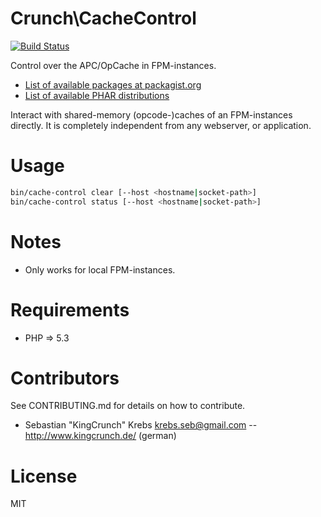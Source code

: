 Crunch\CacheControl
===================
[![Build Status](https://travis-ci.org/KingCrunch/CacheControl.svg?branch=master)](https://travis-ci.org/KingCrunch/CacheControl)

Control over the APC/OpCache in FPM-instances.

* [List of available packages at packagist.org](http://packagist.org/packages/crunch/cache-control)
* [List of available PHAR distributions](https://github.com/KingCrunch/CacheControl/releases)

Interact with shared-memory (opcode-)caches of an FPM-instances directly. It is completely independent
from any webserver, or application.

Usage
=====

```bash
bin/cache-control clear [--host <hostname|socket-path>]
bin/cache-control status [--host <hostname|socket-path>]
```

Notes
=====

* Only works for local FPM-instances.

Requirements
============
* PHP => 5.3

Contributors
============
See CONTRIBUTING.md for details on how to contribute.

* Sebastian "KingCrunch" Krebs <krebs.seb@gmail.com> -- http://www.kingcrunch.de/ (german)

License
=======
MIT
